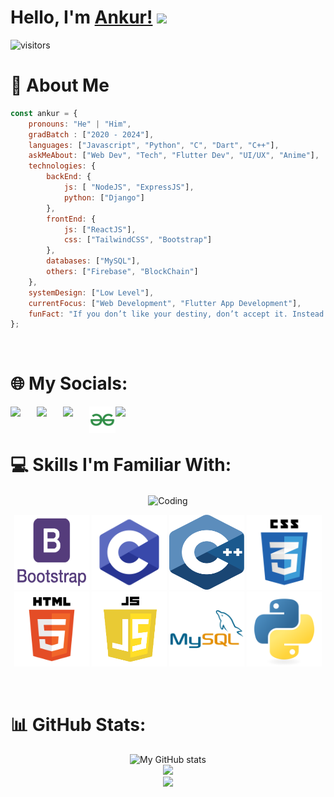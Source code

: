 # Hello, I'm [Ankur!](https://ankursarkar.me)  <img src="https://c.tenor.com/3IACtMvxwdsAAAAi/pikachu-happy.gif" height="35px">
![visitors](https://visitor-badge.laobi.icu/badge?page_id=ankur02sarkar)
<br />
# 🐉 About Me
```javascript
const ankur = {
    pronouns: "He" | "Him",
    gradBatch : ["2020 - 2024"],
    languages: ["Javascript", "Python", "C", "Dart", "C++"],
    askMeAbout: ["Web Dev", "Tech", "Flutter Dev", "UI/UX", "Anime"],
    technologies: {
        backEnd: {
            js: [ "NodeJS", "ExpressJS"],
            python: ["Django"]
        },
        frontEnd: {
            js: ["ReactJS"],
            css: ["TailwindCSS", "Bootstrap"]
        },
        databases: ["MySQL"],
        others: ["Firebase", "BlockChain"]
    },
    systemDesign: ["Low Level"],
    currentFocus: ["Web Development", "Flutter App Development"],
    funFact: "If you don’t like your destiny, don’t accept it. Instead have the courage to change it the way you want it to be."
};
```
</br>



# 🌐 My Socials:
<div align="center">
<a href="https://www.linkedin.com/in/ankur-sarkar" target="_blank">
  <img align="left" width="42px" src="https://i.ibb.co/drvwWtB/Linkedin.png"  />
</a>
<a href="mailto:sarkarrohonankur@gmail.com">
  <img align="left" width="42px" src="https://i.ibb.co/bPCr08L/Email.png"  />
</a>
<a href="https://www.hackerrank.com/God_Slayer" target="_blank">
  <img align="left" width="42px" src="https://i.ibb.co/6WCLSb2/Hacker-Rank.png"  />
</a>
<a href="https://auth.geeksforgeeks.org/user/ankurrohonsarkar/profile" target="_blank">
  <img align="left" width="42px" src="gfg.png"  />
</a>
<a href="https://www.codechef.com/users/ankur02sarkar" target="_blank">
  <img align="left" width="42px" src="https://i.ibb.co/9Yr67f9/CodeChef.png"  />
</a>
</div>
<br/>
<br/>

# 💻 Skills I'm Familiar With:
<div align="center" >
<img align="center" alt="Coding" width="300" src="https://cdn.dribbble.com/users/1162077/screenshots/3848914/programmer.gif">
</div>
<p align="center">
      <img src="bootstrap.png" alt="bootstrap" width="120" height="120"/>    
      <img src="c.png" alt="c" width="120" height="120"/>
      <img src="cpp.png" alt="cplusplus" width="120" height="120"/>
      <img src="css.png" alt="css3" width="120" height="120"/>
      <img src="html.png" alt="html5" width="120" height="120"/>
      <img src="javascript.png" alt="js" width="120" height="120"/>
      <img src="https://raw.githubusercontent.com/devicons/devicon/master/icons/mysql/mysql-original-wordmark.svg" alt="mysql" width="120" height="120"/>
      <img src="https://raw.githubusercontent.com/devicons/devicon/master/icons/python/python-original.svg" alt="python" width="120" height="120"/>
 </p>
<br/>

# 📊 GitHub Stats:
<div align="center" width=100%>

![My GitHub stats](https://github-readme-stats.vercel.app/api?username=ankur02sarkar)<br/>
![](https://github-readme-streak-stats.herokuapp.com/?user=ankur02sarkar&hide_border=true)<br/>
![](https://github-readme-stats.vercel.app/api/top-langs/?username=ankur02sarkar&hide_border=true&include_all_commits=true&count_private=false&layout=compact)

</div>



<!-- # ⭐ Stats 
<div align="center">


<br>

</div> -->
<!-- 
# ⭐ GeeksForGeeks Profile 
<div align="center">

[![My GfG stats](https://geeks-for-geeks-stats-api-napiyo.vercel.app/?userName=ankur02sarkar)](https://auth.geeksforgeeks.org/user/ankurrohonsarkar/profile) -->
<br>

</div>
